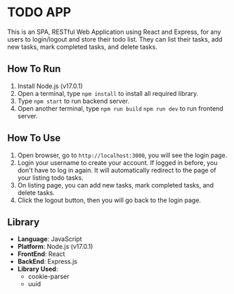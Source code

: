 # TODO APP
This is an SPA, RESTful Web Application using React and Express, for any users to login/logout and store their todo list.
They can list their tasks, add new tasks, mark completed tasks, and delete tasks.

## How To Run
1. Install Node.js (v17.0.1)
2. Open a terminal, type `npm install` to install all required library.
3. Type `npm start` to run backend server.
4. Open another terminal, type `npm run build` `npm run dev` to run frontend server.

## How To Use
1. Open browser, go to `http://localhost:3000`, you will see the login page.
2. Login your username to create your account. If logged in before, you don't have to log in again. It will automatically redirect to the page of your listing todo tasks.
3. On listing page, you can add new tasks, mark completed tasks, and delete tasks.
4. Click the logout button, then you will go back to the login page.

## Library
* **Language**: JavaScript
* **Platform**: Node.js (v17.0.1)
* **FrontEnd**: React
* **BackEnd**: Express.js
* **Library Used**:
  * cookie-parser
  * uuid
